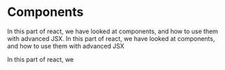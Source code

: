 # Components

In this part of react, we have looked at components, and how to use them with advanced JSX.
In this part of react, we have looked at components, and how to use them with advanced JSX


In this part of react, we 